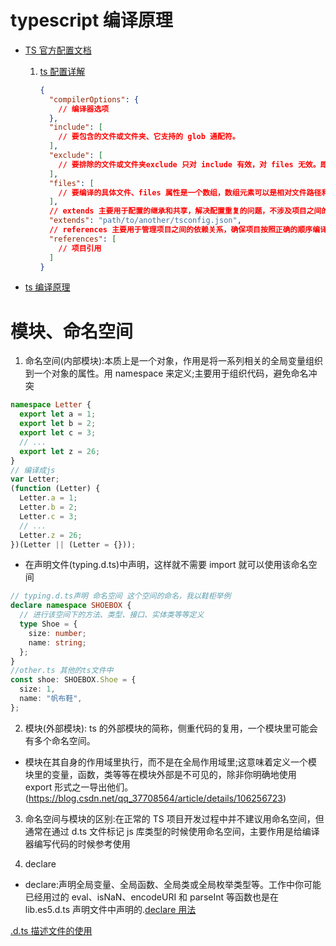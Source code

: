 <!--
 * @Author: TerryMin
 * @Date: 2022-12-26 13:58:25
 * @LastEditors: TerryMin
 * @LastEditTime: 2025-04-13 17:33:19
 * @Description: ts文件动态编译: tsc index.ts --watch
-->

# typescript 编译原理

- [TS 官方配置文档](https://www.typescriptlang.org/tsconfig/)

  1. [ts 配置详解](https://juejin.cn/post/6844904093568221191)

     ```json
     {
       "compilerOptions": {
         // 编译器选项
       },
       "include": [
         // 要包含的文件或文件夹、它支持的 glob 通配符。
       ],
       "exclude": [
         // 要排除的文件或文件夹exclude 只对 include 有效，对 files 无效。即 files 指定的文件如果同时被 exclude 排除，那么该文件仍然会被编译器引入。
       ],
       "files": [
         // 要编译的具体文件、files 属性是一个数组，数组元素可以是相对文件路径和绝对文件路径。
       ],
       // extends 主要用于配置的继承和共享，解决配置重复的问题，不涉及项目之间的依赖关系和编译顺序。
       "extends": "path/to/another/tsconfig.json",
       // references 主要用于管理项目之间的依赖关系，确保项目按照正确的顺序编译，并且支持增量编译。
       "references": [
         // 项目引用
       ]
     }
     ```

- [ts 编译原理](https://juejin.cn/post/7009661133686734861)

# 模块、命名空间

1. 命名空间(内部模块):本质上是一个对象，作用是将一系列相关的全局变量组织到一个对象的属性。用 namespace 来定义;主要用于组织代码，避免命名冲突

```ts
namespace Letter {
  export let a = 1;
  export let b = 2;
  export let c = 3;
  // ...
  export let z = 26;
}
// 编译成js
var Letter;
(function (Letter) {
  Letter.a = 1;
  Letter.b = 2;
  Letter.c = 3;
  // ...
  Letter.z = 26;
})(Letter || (Letter = {}));
```

- 在声明文件(typing.d.ts)中声明，这样就不需要 import 就可以使用该命名空间

```ts
// typing.d.ts声明 命名空间 这个空间的命名，我以鞋柜举例
declare namespace SHOEBOX {
  // 进行该空间下的方法、类型、接口、实体类等等定义
  type Shoe = {
    size: number;
    name: string;
  };
}
//other.ts 其他的ts文件中
const shoe: SHOEBOX.Shoe = {
  size: 1,
  name: "帆布鞋",
};
```

2. 模块(外部模块): ts 的外部模块的简称，侧重代码的复用，一个模块里可能会有多个命名空间。

- 模块在其自身的作用域里执行，而不是在全局作用域里;这意味着定义一个模块里的变量，函数，类等等在模块外部是不可见的，除非你明确地使用 export 形式之一导出他们。(https://blog.csdn.net/qq_37708564/article/details/106256723)

3. 命名空间与模块的区别:在正常的 TS 项目开发过程中并不建议用命名空间，但通常在通过 d.ts 文件标记 js 库类型的时候使用命名空间，主要作用是给编译器编写代码的时候参考使用

4. declare

- declare:声明全局变量、全局函数、全局类或全局枚举类型等。工作中你可能已经用过的 eval、isNaN、encodeURI 和 parseInt 等函数也是在 lib.es5.d.ts 声明文件中声明的.[declare 用法](https://juejin.cn/post/7105644010668032030)

[.d.ts 描述文件的使用](https://blog.csdn.net/zy21131437/article/details/121946978)
